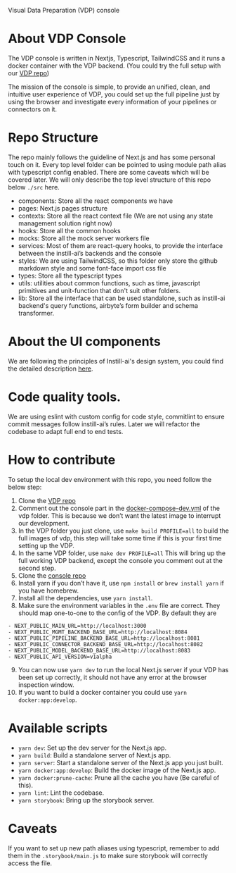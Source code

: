 Visual Data Preparation (VDP) console

# About VDP Console

The VDP console is written in Nextjs, Typescript, TailwindCSS and it runs a docker container with the VDP backend. (You could try the full setup with our [VDP repo](https://github.com/instill-ai/vdp))

The mission of the console is simple, to provide an unified, clean, and intuitive user experience of VDP, you could set up the full pipeline just by using the browser and investigate every information of your pipelines or connectors on it.

# Repo Structure

The repo mainly follows the guideline of Next.js and has some personal touch on it. Every top level folder can be pointed to using module path alias with typescript config enabled. There are some caveats which will be covered later. We will only describe the top level structure of this repo below `./src` here.

- components: Store all the react components we have
- pages: Next.js pages structure
- contexts: Store all the react context file (We are not using any state management solution right now)
- hooks: Store all the common hooks
- mocks: Store all the mock server workers file
- services: Most of them are react-query hooks, to provide the interface between the instill-ai’s backends and the console
- styles: We are using TailwindCSS, so this folder only store the github markdown style and some font-face import css file
- types: Store all the typescript types
- utils: utilities about common functions, such as time, javascript primitives and unit-function that don't suit other folders.
- lib: Store all the interface that can be used standalone, such as instill-ai backend's query functions, airbyte’s form builder and schema transformer.

# About the UI components

We are following the principles of Instill-ai's design system, you could find the detailed description [here](https://github.com/instill-ai/design-system).

# Code quality tools.

We are using eslint with custom config for code style, commitlint to ensure commit messages follow instill-ai’s rules. Later we will refactor the codebase to adapt full end to end tests.

# How to contribute

To setup the local dev environment with this repo, you need follow the below step:

1. Clone the [VDP repo](https://github.com/instill-ai/vdp)
2. Comment out the console part in the [docker-compose-dev.yml](https://github.com/instill-ai/vdp/blob/f563393dca62fc1961e1a370f5a38fb9bc51c5a3/docker-compose-dev.yml#L510) of the vdp folder. This is because we don’t want the latest image to interrupt our development.
3. In the VDP folder you just clone, use `make build PROFILE=all` to build the full images of vdp, this step will take some time if this is your first time setting up the VDP.
4. In the same VDP folder, use `make dev PROFILE=all` This will bring up the full working VDP backend, except the console you comment out at the second step.
5. Clone the [console repo](https://github.com/instill-ai/console)
6. Install yarn if you don’t have it, use `npm install` or `brew install yarn` if you have homebrew.
7. Install all the dependencies, use `yarn install`.
8. Make sure the environment variables in the `.env` file are correct. They should map one-to-one to the config of the VDP. By default they are

```
- NEXT_PUBLIC_MAIN_URL=http://localhost:3000
- NEXT_PUBLIC_MGMT_BACKEND_BASE_URL=http://localhost:8084
- NEXT_PUBLIC_PIPELINE_BACKEND_BASE_URL=http://localhost:8081
- NEXT_PUBLIC_CONNECTOR_BACKEND_BASE_URL=http://localhost:8082
- NEXT_PUBLIC_MODEL_BACKEND_BASE_URL=http://localhost:8083
- NEXT_PUBLIC_API_VERSION=v1alpha
```

9. You can now use `yarn dev` to run the local Next.js server if your VDP has been set up correctly, it should not have any error at the browser inspection window.
10. If you want to build a docker container you could use `yarn docker:app:develop`.

# Available scripts

- `yarn dev`: Set up the dev server for the Next.js app.
- `yarn build`: Build a standalone server of Next.js app.
- `yarn server`: Start a standalone server of the Next.js app you just built.
- `yarn docker:app:develop`: Build the docker image of the Next.js app.
- `yarn docker:prune-cache`: Prune all the cache you have (Be careful of this).
- `yarn lint`: Lint the codebase.
- `yarn storybook`: Bring up the storybook server.

# Caveats

If you want to set up new path aliases using typescript, remember to add them in the `.storybook/main.js` to make sure storybook will correctly access the file.
